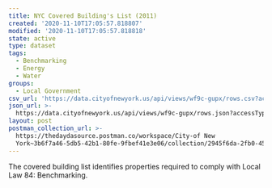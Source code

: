 ```yaml
---
title: NYC Covered Building's List (2011)
created: '2020-11-10T17:05:57.818807'
modified: '2020-11-10T17:05:57.818818'
state: active
type: dataset
tags:
  - Benchmarking
  - Energy
  - Water
groups:
  - Local Government
csv_url: 'https://data.cityofnewyork.us/api/views/wf9c-gupx/rows.csv?accessType=DOWNLOAD'
json_url: >-
  https://data.cityofnewyork.us/api/views/wf9c-gupx/rows.json?accessType=DOWNLOAD
layout: post
postman_collection_url: >-
  https://thedaydasource.postman.co/workspace/City-of New
  York~3b6f7a46-5db5-42b1-80fe-9fbef41e3e06/collection/2945f6da-2fb0-4573-b96a-7c19572c8b0a
---
```

The covered building list identifies properties required to comply with Local Law 84: Benchmarking.
